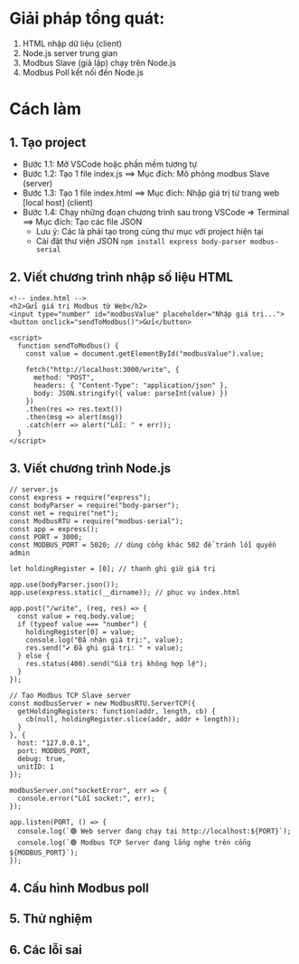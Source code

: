 #  Giải pháp tổng quát:
1. HTML nhập dữ liệu (client) 
2. Node.js server trung gian
3. Modbus Slave (giả lập) chạy trên Node.js
4. Modbus Poll kết nối đến Node.js

# Cách làm
## 1. Tạo project
- Bước 1.1: Mở VSCode hoặc phần mềm tương tự
- Bước 1.2: Tạo 1 file index.js ==> Mục đích: Mô phỏng modbus Slave (server)
- Bước 1.3: Tạo 1 file index.html ==> Mục đích: Nhập giá trị từ trang web [local host] (client)
- Bước 1.4: Chạy những đoạn chương trình sau trong VSCode => Terminal ==> Mục đích: Tạo các file JSON
  - Lưu ý: Các là phải tạo trong cùng thư mục với project hiện tại
  - Cài đặt thư viện JSON `npm install express body-parser modbus-serial`
## 2. Viết chương trình nhập số liệu HTML
```
<!-- index.html -->
<h2>Gửi giá trị Modbus từ Web</h2>
<input type="number" id="modbusValue" placeholder="Nhập giá trị...">
<button onclick="sendToModbus()">Gửi</button>

<script>
  function sendToModbus() {
    const value = document.getElementById("modbusValue").value;

    fetch("http://localhost:3000/write", {
      method: "POST",
      headers: { "Content-Type": "application/json" },
      body: JSON.stringify({ value: parseInt(value) })
    })
    .then(res => res.text())
    .then(msg => alert(msg))
    .catch(err => alert("Lỗi: " + err));
  }
</script>
```
## 3. Viết chương trình Node.js
```
// server.js
const express = require("express");
const bodyParser = require("body-parser");
const net = require("net");
const ModbusRTU = require("modbus-serial");
const app = express();
const PORT = 3000;
const MODBUS_PORT = 5020; // dùng cổng khác 502 để tránh lỗi quyền admin

let holdingRegister = [0]; // thanh ghi giữ giá trị

app.use(bodyParser.json());
app.use(express.static(__dirname)); // phục vụ index.html

app.post("/write", (req, res) => {
  const value = req.body.value;
  if (typeof value === "number") {
    holdingRegister[0] = value;
    console.log("Đã nhận giá trị:", value);
    res.send("✔ Đã ghi giá trị: " + value);
  } else {
    res.status(400).send("Giá trị không hợp lệ");
  }
});

// Tạo Modbus TCP Slave server
const modbusServer = new ModbusRTU.ServerTCP({
  getHoldingRegisters: function(addr, length, cb) {
    cb(null, holdingRegister.slice(addr, addr + length));
  }
}, {
  host: "127.0.0.1",
  port: MODBUS_PORT,
  debug: true,
  unitID: 1
});

modbusServer.on("socketError", err => {
  console.error("Lỗi socket:", err);
});

app.listen(PORT, () => {
  console.log(`🟢 Web server đang chạy tại http://localhost:${PORT}`);
  console.log(`🟢 Modbus TCP Server đang lắng nghe trên cổng ${MODBUS_PORT}`);
});
```
## 4. Cấu hình Modbus poll

## 5. Thử nghiệm

## 6. Các lỗi sai
